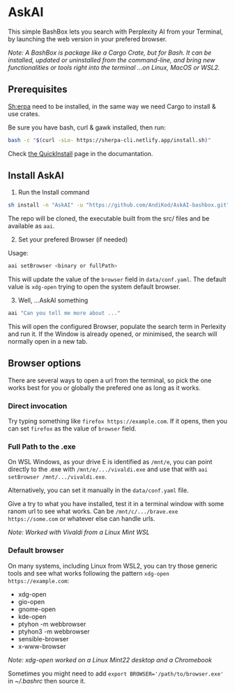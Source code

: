 # AskAI

This simple BashBox lets you search with Perplexity AI from your Terminal, by launching the web version in your prefered browser.

_Note: A BashBox is package like a Cargo Crate, but for Bash. It can be installed, updated or uninstalled from the command-line, and bring new functionalities or tools right into the terminal ...on Linux, MacOS or WSL2._

## Prerequisites

[Sh:erpa](https://sherpa-cli.netlify.app/) need to be installed, in the same way we need Cargo to install & use crates.

Be sure you have bash, curl & gawk installed, then run:

```bash
bash -c "$(curl -sLo- https://sherpa-cli.netlify.app/install.sh)"
```

Check [the QuickInstall](https://sherpa-cli.netlify.app/install/install/) page in the documantation.

## Install AskAI

1. Run the Install command

```bash
sh install -n "AskAI" -u "https://github.com/AndiKod/AskAI-bashbox.git"
```

The repo will be cloned, the executable built from the src/ files and be available as `aai`.

2. Set your prefered Browser (if needed)

Usage:

```bash
aai setBrowser <binary or fullPath>
```

This will update the value of the `browser` field in `data/conf.yaml`.
The default value is `xdg-open` trying to open the system default browser.

3. Well, ...AskAI something

```bash
aai "Can you tell me more about ..."
```

This will open the configured Browser, populate the search term in Perlexity and run it. If the Window is already opened, or minimised, the search will normally open in a new tab.

## Browser options

There are several ways to open a url from the terminal, so pick the one works best for you or globally the prefered one as long as it works.

### Direct invocation

Try typing something like `firefox https://example.com`. If it opens, then you can set `firefox` as the value of `browser` field.

### Full Path to the .exe

On WSL Windows, as your drive E is identified as `/mnt/e`, you can point directly to the .exe with `/mnt/e/.../vivaldi.exe` and use that with `aai setBrowser /mnt/.../vivaldi.exe`.

Alternatively, you can set it manually in the `data/conf.yaml` file.

Give a try to what you have installed, test it in a terminal window with some ranom url to see what works. Can be `/mnt/c/.../brave.exe https://some.com` or whatever else can handle urls.

_Note: Worked with Vivaldi from a Linux Mint WSL_

### Default browser

On many systems, including Linux from WSL2, you can try those generic tools and see what works following the pattern `xdg-open https://example.com`:

- xdg-open
- gio-open
- gnome-open
- kde-open
- ptyhon -m webbrowser
- ptyhon3 -m webbrowser
- sensible-browser
- x-www-browser

_Note: xdg-open worked on a Linux Mint22 desktop and a Chromebook_

Sometimes you might need to add `export BROWSER='/path/to/browser.exe'` in _~/.bashrc_ then source it.
